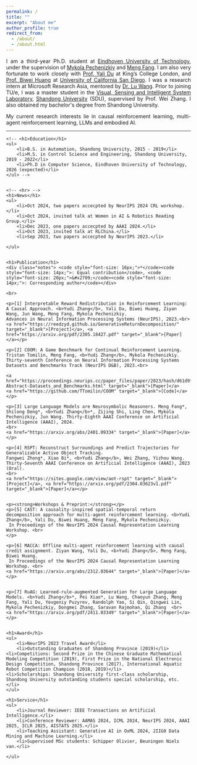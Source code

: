 ```yaml
---
permalink: /
title: ""
excerpt: "About me"
author_profile: true
redirect_from:
  - /about/
  - /about.html
---
```


<!-- <!DOCTYPE html> -->
<html lang="en">
<head>
    <meta charset="UTF-8">
    <meta http-equiv="X-UA-Compatible" content="IE=edge">
    <meta name="viewport" content="width=device-width, initial-scale=1.0">
    <title>Ph.D. Student Profile</title>
</head>
<body>
<div style="text-align:justify">
    <p>I am a third-year Ph.D. student at <a href="https://www.tue.nl/en/" target="_blank">Eindhoven University of Technology</a>,
    under the supervision of <a href="https://www.win.tue.nl/~mpechen/?_gl=1*iopzok*_ga*NTk4Mzc5NDExLjE2ODA3NzUyNjU.*_ga_JN37M497TT*MTY5ODMzMjE2My4yOC4xLjE2OTgzMzIxODEuNDIuMC4w" 
    target="_blank">Mykola Pechenizkiy</a> and <a href="https://mengf1.github.io/" target="_blank">Meng Fang</a>. I am also very fortunate to work closely with <a href="https://yalidu.github.io/" target="_blank">Prof. Yali Du</a> at <a herf="https://www.kcl.ac.uk/" target="_blank">King’s College London</a>, and <a href="https://biweihuang.com/" target="_blank">Prof. Biwei Huang</a> at <a href="https://ucsd.edu/" target="_blank">University of California San Diego</a>. I was a research intern at Microsoft Research Asia, mentored by <a href="https://scholar.google.com/citations?user=hqlU92YAAAAJ" target="_blank">Dr. Lu Wang</a>.
    Prior to joining TU/e, I was a master student in the <a href="http://www.vsislab.com/" target="_blank">Visual, Sensing and Intelligent System Laboratory</a>, <a href="https://www.en.sdu.edu.cn/" target="_blank">Shandong University</a> (SDU), supervised by Prof. Wei Zhang. I also obtained my bachelor's degree from Shandong University.

  </p>
    <p>My current research interests lie in causal reinforcement learning, multi-agent reinforcement learning, LLMs and embodied AI.</p>

</div>
    <hr>

    <!-- <h1>Education</h1>
    <ul>
        <li>B.S. in Automation, Shandong University, 2015 - 2019</li>
        <li>M.S. in Control Science and Engineering, Shandong University, 2019 - 2022</li>
        <li>Ph.D in Computer Science, Eindhoven University of Technology, 2026 (expected)</li>
    </ul> -->

    
    <!-- <hr> -->
    <h1>News</h1>
    <ul>
        <li>Oct 2024, two papers accecpted by NeurIPS 2024 CRL workshop.</li>
        <li>Oct 2024, invited talk at Women in AI & Robotics Reading Group.</li>
        <li>Dec 2023, one papers accecpted by AAAI 2024.</li>
        <li>Oct 2023, invited talk at RLChina.</li>
        <li>Sep 2023, two papers accecpted by NeurIPS 2023.</li>

    </ul>


    <h1>Publication</h1>
    <div class="notes"> <code style="font-size: 16px;">*</code><code style="font-size: 14px;">: Equal contribution</code>, <code style="font-size: 20px;">&#x2709;</code><code style="font-size: 14px;">: Corresponding author</code></div>

    <br>
    
    <p>[1] Interpretable Reward Redistribution in Reinforcement Learning: A Causal Approach. <b>Yudi Zhang</b>, Yali Du, Biwei Huang, Ziyan Wang, Jun Wang, Meng Fang, Mykola Pechenizkiy.
    Advances in Neural Information Processing Systems (NeurIPS), 2023.<br>
    <a href="https://reedzyd.github.io/GenerativeReturnDecomposition/" target="_blank">[Project]</a>, <a href="https://arxiv.org/pdf/2305.18427.pdf" target="_blank">[Paper]</a></p>

    <p>[2] COOM: A Game Benchmark for Continual Reinforcement Learning.
    Tristan Tomilin, Meng Fang, <b>Yudi Zhang</b>, Mykola Pechenizkiy.
    Thirty-seventh Conference on Neural Information Processing Systems Datasets and Benchmarks Track (NeurIPS D&B), 2023.<br>
    
    <a href="https://proceedings.neurips.cc/paper_files/paper/2023/hash/d61d9f4fe4357296cb658795fd7999f0-Abstract-Datasets_and_Benchmarks.html" target="_blank">[Paper]</a>
    <a href="https://github.com/TTomilin/COOM" target="_blank">[Code]</a>
    </p>
    
    <p>[3] Large Language Models are Neurosymbolic Reasoners. Meng Fang*, Shilong Deng*, <b>Yudi Zhang</b>*, Zijing Shi, Ling Chen, Mykola Pechenizkiy, Jun Wang. Thirty-Eighth AAAI Conference on Artificial Intelligence (AAAI), 2024.
    <br> 
    <a href="https://arxiv.org/abs/2401.09334" target="_blank">[Paper]</a>
    </p>

    <p>[4] RSPT: Reconstruct Surroundings and Predict Trajectories for Generalizable Active Object Tracking.
    Fangwei Zhong*, Xiao Bi*, <b>Yudi Zhang</b>, Wei Zhang, Yizhou Wang.
    Thirty-Seventh AAAI Conference on Artificial Intelligence (AAAI), 2023 (Oral).
    <br>
    <a href="https://sites.google.com/view/aot-rspt" target="_blank">[Project]</a>, <a href="https://arxiv.org/pdf/2304.03623v1.pdf" target="_blank">[Paper]</a></p>


    <p><strong>Workshops & Preprint:</strong></p>
    <p>[5] CAST: A causality-inspired spatial-temporal return decomposition approach for multi-agent reinforcement learning. <b>Yudi Zhang</b>, Yali Du, Biwei Huang, Meng Fang, Mykola Pechenizkiy.
     In Proceedings of the NeurIPS 2024 Causal Representation Learning Workshop. <br>
    </p>

    <p>[6] MACCA: Offline multi-agent reinforcement learning with causal credit assignment. Ziyan Wang, Yali Du, <b>Yudi Zhang</b>, Meng Fang,  Biwei Huang. 
     In Proceedings of the NeurIPS 2024 Causal Representation Learning Workshop. <br>
    <a href="https://arxiv.org/abs/2312.03644" target="_blank">[Paper]</a></p>


    <p>[7] RuAG: Learned-rule-augmented Generation for Large Language Models. <b>Yudi Zhang</b>*, Pei Xiao*, Lu Wang, Chaoyun Zhang, Meng Fang, Yali Du, Yevgeniy Puzyrev, Randolph Yao, Si Qin, Qingwei Lin, Mykola Pechenizkiy, Dongmei Zhang, Saravan Rajmohan, Qi Zhang  <br>
    <a href="https://arxiv.org/pdf/2411.03349" target="_blank">[Paper]</a></p>


    <h1>Award</h1>
    <ul>
        <li>NeurIPS 2023 Travel Award</li>
        <li>Outstanding Graduates of Shandong Province (2019)</li>
    <li>Competitions: Second Prize in the Chinese Graduate Mathematical Modeling Competition (2019), First Prize in the National Electronic Design Competition, Shandong Province (2017), International Aquatic Robot Competition Champion (2018, 2019)</li>
    <li>Scholarships: Shandong University first-class scholarship, Shandong University outstanding students special scholarship, etc.</li>
    </ul>

    <h1>Service</h1>
    <ul>
        <li>Journal Reviewer: IEEE Transactions on Artificial Intelligence.</li>
        <li>Conference Reviewer: AAMAS 2024, ICML 2024, NeurIPS 2024, AAAI 2025, ICLR 2025, AISTATS 2025.</li>
        <li>Teaching Assistant: Generative AI in OxML 2024, 2IIG0 Data Mining and Machine Learning.</li>
        <li>Supervised MSc students: Schipper Olivier, Beuningen Niels van.</li>

    </ul>

</body>
</html>
